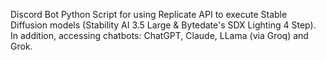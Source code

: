 Discord Bot Python Script for using Replicate API to execute Stable Diffusion models (Stability AI 3.5 Large & Bytedate's SDX Lighting 4 Step). In addition, accessing chatbots: ChatGPT, Claude, LLama (via Groq) and Grok. 
